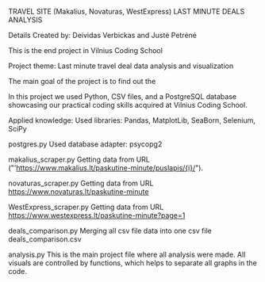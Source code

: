 TRAVEL SITE (Makalius, Novaturas, WestExpress) LAST MINUTE DEALS ANALYSIS

Details
Created by: Deividas Verbickas and Justė Petrėnė

This is the end project in Vilnius Coding School

Project theme: Last minute travel deal data analysis and visualization

The main goal of the project is to find out the 

In this project we used Python, CSV files, and a PostgreSQL database showcasing our practical coding skills acquired at Vilnius Coding School.

Applied knowledge:
Used libraries: Pandas, MatplotLib, SeaBorn, Selenium, SciPy

postgres.py
Used database adapter: psycopg2

makalius_scraper.py
Getting data from URL ("'https://www.makalius.lt/paskutine-minute/puslapis/{i}/").

novaturas_scraper.py
Getting data from URL https://www.novaturas.lt/paskutine-minute

WestExpress_scraper.py
Getting data from URL https://www.westexpress.lt/paskutine-minute?page=1

deals_comparison.py
Merging all csv file data into one csv file deals_comparison.csv

analysis.py
This is the main project file where all analysis were made. All visuals are controlled by functions, which helps to separate all graphs in the code.
